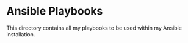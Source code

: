 # Ansible Playbooks

This directory contains all my playbooks to be used within my Ansible installation.
